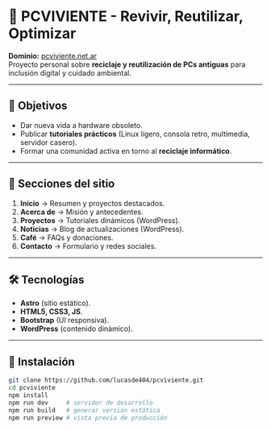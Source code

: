 # 💾 PCVIVIENTE - Revivir, Reutilizar, Optimizar

**Dominio:** [pcviviente.net.ar](http://pcviviente.net.ar)  
Proyecto personal sobre **reciclaje y reutilización de PCs antiguas** para inclusión digital y cuidado ambiental.  

---

## 🎯 Objetivos
- Dar nueva vida a hardware obsoleto.  
- Publicar **tutoriales prácticos** (Linux ligero, consola retro, multimedia, servidor casero).  
- Formar una comunidad activa en torno al **reciclaje informático**.  

---

## 📂 Secciones del sitio
1. **Inicio** → Resumen y proyectos destacados.  
2. **Acerca de** → Misión y antecedentes.  
3. **Proyectos** → Tutoriales dinámicos (WordPress).  
4. **Noticias** → Blog de actualizaciones (WordPress).  
5. **Café** → FAQs y donaciones.  
6. **Contacto** → Formulario y redes sociales.  

---

## 🛠️ Tecnologías
- **Astro** (sitio estático).  
- **HTML5, CSS3, JS**.  
- **Bootstrap** (UI responsiva).  
- **WordPress** (contenido dinámico).  

---

## 🚀 Instalación

```bash
git clone https://github.com/lucasde404/pcviviente.git
cd pcviviente
npm install
npm run dev     # servidor de desarrollo
npm run build   # generar versión estática
npm run preview # vista previa de producción
